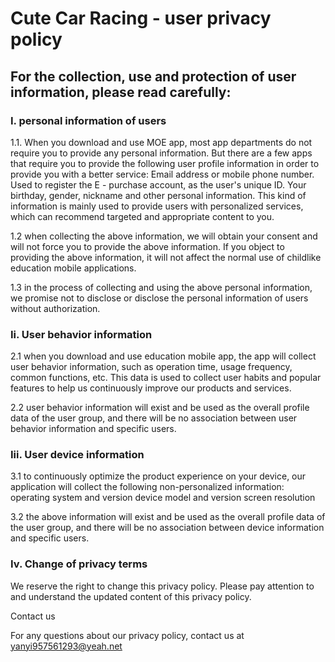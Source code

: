 # Cute Car Racing - user privacy policy
## For the collection, use and protection of user information, please read carefully:
### I. personal information of users

1.1. When you download and use MOE app, most app departments do not require you to provide any personal information. But there are a few apps that require you to provide the following user profile information in order to provide you with a better service: Email address or mobile phone number. Used to register the E - purchase account, as the user's unique ID. Your birthday, gender, nickname and other personal information. This kind of information is mainly used to provide users with personalized services, which can recommend targeted and appropriate content to you.

1.2 when collecting the above information, we will obtain your consent and will not force you to provide the above information. If you object to providing the above information, it will not affect the normal use of childlike education mobile applications.

1.3 in the process of collecting and using the above personal information, we promise not to disclose or disclose the personal information of users without authorization.

### Ii. User behavior information

2.1 when you download and use education mobile app, the app will collect user behavior information, such as operation time, usage frequency, common functions, etc. This data is used to collect user habits and popular features to help us continuously improve our products and services.

2.2 user behavior information will exist and be used as the overall profile data of the user group, and there will be no association between user behavior information and specific users.

### Iii. User device information

3.1 to continuously optimize the product experience on your device, our application will collect the following non-personalized information: operating system and version device model and version screen resolution

3.2 the above information will exist and be used as the overall profile data of the user group, and there will be no association between device information and specific users.

### Iv. Change of privacy terms

We reserve the right to change this privacy policy. Please pay attention to and understand the updated content of this privacy policy.

Contact us

For any questions about our privacy policy, contact us at yanyi957561293@yeah.net
